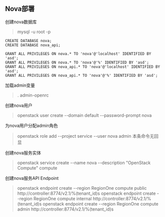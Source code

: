Nova部署
---

创建nova数据库

> mysql -u root -p

```
CREATE DATABASE nova;
CREATE DATABASE nova_api;

GRANT ALL PRIVILEGES ON nova.* TO 'nova'@'localhost' IDENTIFIED BY 'asd';
GRANT ALL PRIVILEGES ON nova.* TO 'nova'@'%' IDENTIFIED BY 'asd';
GRANT ALL PRIVILEGES ON nova_api.* TO 'nova'@'localhost' IDENTIFIED BY 'asd';
GRANT ALL PRIVILEGES ON nova_api.* TO 'nova'@'%' IDENTIFIED BY 'asd';
```

加载admin变量

>. admin-openrc

创建nova用户

> openstack user create --domain default --password-prompt nova

为nova用户分配admin角色
> openstack role add --project service --user nova admin
本条命令无回显

创建nova服务实体
> openstack service create --name nova --description "OpenStack Compute" compute

创建nova服务API Endpoint
> openstack endpoint create --region RegionOne compute public http://controller:8774/v2.1/%\(tenant_id\)s
> openstack endpoint create --region RegionOne compute internal http://controller:8774/v2.1/%\(tenant_id\)s
> openstack endpoint create --region RegionOne compute admin http://controller:8774/v2.1/%\(tenant_id\)s


